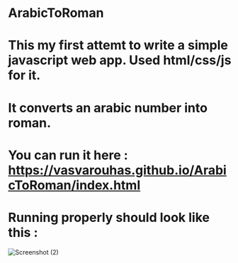 # ArabicToRoman
# This my first attemt to write a simple javascript web app. Used html/css/js for it.
# It converts an arabic number into roman.
# You can run it here : https://vasvarouhas.github.io/ArabicToRoman/index.html
# Running properly should look like this :
![Screenshot (2)](https://github.com/VasVarouhas/ArabicToRoman/assets/131968265/3d99c17c-866f-4627-95ab-645be1737ed3)
